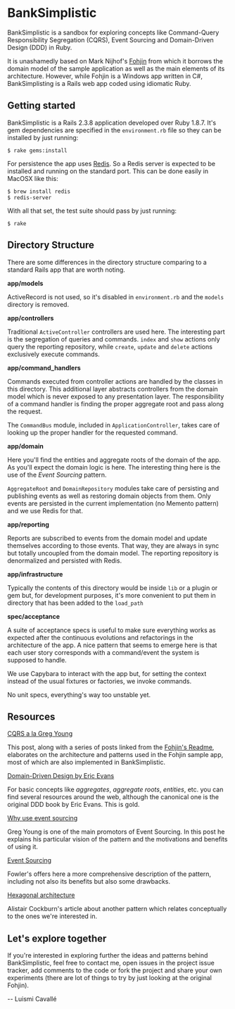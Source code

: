 # BankSimplistic #

BankSimplistic is a sandbox for exploring concepts like Command-Query Responsibility Segregation (CQRS), Event Sourcing and Domain-Driven Design (DDD) in Ruby.

It is unashamedly based on Mark Nijhof's [Fohjin](http://github.com/MarkNijhof/Fohjin) from which it borrows the domain model of the sample application as well as the main elements of its architecture. However, while Fohjin is a Windows app written in C#, BankSimplisting is a Rails web app coded using idiomatic Ruby.

## Getting started ##

BankSimplistic is a Rails 2.3.8 application developed over Ruby 1.8.7. It's gem dependencies are specified in the `environment.rb` file so they can be installed by just running:

    $ rake gems:install
  
For persistence the app uses [Redis](http://code.google.com/p/redis/). So a Redis server is expected to be installed and running on the standard port. This can be done easily in MacOSX like this:

    $ brew install redis
    $ redis-server
  
With all that set, the test suite should pass by just running:

    $ rake
  
## Directory Structure ##

There are some differences in the directory structure comparing to a standard Rails app that are worth noting.

**app/models**

ActiveRecord is not used, so it's disabled in `environment.rb` and the `models` directory is removed.

**app/controllers**

Traditional `ActiveController` controllers are used here. The interesting part is the segregation of queries and commands. `index` and `show` actions only query the reporting repository, while `create`, `update` and `delete` actions exclusively execute commands.

**app/command_handlers**

Commands executed from controller actions are handled by the classes in this directory. This additional layer abstracts controllers from the domain model which is never exposed to any presentation layer. The responsibility of a command handler is finding the proper aggregate root and pass along the request.

The `CommandBus` module, included in `ApplicationController`, takes care of looking up the proper handler for the requested command.

**app/domain**

Here you'll find the entities and aggregate roots of the domain of the app. As you'll expect the domain logic is here. The interesting thing here is the use of the _Event Sourcing_ pattern.

`AggregateRoot` and `DomainRepository` modules take care of persisting and publishing events as well as restoring domain objects from them. Only events are persisted in the current implementation (no Memento pattern) and we use Redis for that.

**app/reporting**

Reports are subscribed to events from the domain model and update themselves according to those events. That way, they are always in sync but totally uncoupled from the domain model. The reporting repository is denormalized and persisted with Redis.

**app/infrastructure**

Typically the contents of this directory would be inside `lib` or a plugin or gem but, for development purposes, it's more convenient to put them in directory that has been added to the `load_path`

**spec/acceptance**

A suite of acceptance specs is useful to make sure everything works as expected after the continuous evolutions and refactorings in the architecture of the app. A nice pattern that seems to emerge here is that each user story corresponds with a command/event the system is supposed to handle. 

We use Capybara to interact with the app but, for setting the context instead of the usual fixtures or factories, we invoke commands.

No unit specs, everything's way too unstable yet.

## Resources ##

[CQRS a la Greg Young](http://cre8ivethought.com/blog/2009/11/12/cqrs--la-greg-young/)

This post, along with a series of posts linked from the [Fohjin's Readme](http://github.com/MarkNijhof/Fohjin#readme), elaborates on the architecture and patterns used in the Fohjin sample app, most of which are also implemented in BankSimplistic.

[Domain-Driven Design by Eric Evans](http://books.google.com/books?id=7dlaMs0SECsC)

For basic concepts like _aggregates_, _aggregate roots_, _entities_, etc. you can find several resources around the web, although the canonical one is the original DDD book by Eric Evans. This is gold.

[Why use event sourcing](http://codebetter.com/blogs/gregyoung/archive/2010/02/20/why-use-event-sourcing.aspx)

Greg Young is one of the main promotors of Event Sourcing. In this post he explains his particular vision of the pattern and the motivations and benefits of using it.

[Event Sourcing](http://martinfowler.com/eaaDev/EventSourcing.html)

Fowler's offers here a more comprehensive description of the pattern, including not also its benefits but also some drawbacks.

[Hexagonal architecture](http://alistair.cockburn.us/Hexagonal+architecture)

Alistair Cockburn's article about another pattern which relates conceptually to the ones we're interested in.

## Let's explore together ##

If you're interested in exploring further the ideas and patterns behind BankSimplistic, feel free to contact me, open issues in the project issue tracker, add comments to the code or fork the project and share your own experiments (there are lot of things to try by just looking at the original Fohjin). 

-- Luismi Cavallé
